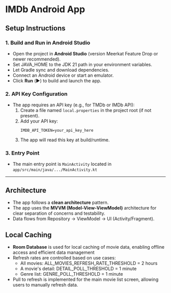# IMDb Android App

## Setup Instructions

### 1. Build and Run in Android Studio
- Open the project in **Android Studio** (version Meerkat Feature Drop or newer recommended).
- Set JAVA_HOME to the JDK 21 path in your environment variables.
- Let Gradle sync and download dependencies.
- Connect an Android device or start an emulator.
- Click **Run** (▶️) to build and launch the app.

### 2. API Key Configuration
- The app requires an API key (e.g., for TMDb or IMDb API):
  1. Create a file named `local.properties` in the project root (if not present).
  2. Add your API key:
     ```
     IMDB_API_TOKEN=your_api_key_here
     ```
  3. The app will read this key at build/runtime.

### 3. Entry Point
- The main entry point is `MainActivity` located in `app/src/main/java/.../MainActivity.kt`

---

## Architecture
- The app follows a **clean architecture** pattern.
- The app uses the **MVVM (Model-View-ViewModel)** architecture for clear separation of concerns and testability.
- Data flows from Repository → ViewModel → UI (Activity/Fragment).

## Local Caching
- **Room Database** is used for local caching of movie data, enabling offline access and efficient data management
- Refresh rates are controlled based on use cases:
  * All movies: ALL_MOVIES_REFRESH_RATE_THRESHOLD = 2 hours
  * A movie's detail: DETAIL_POLL_THRESHOLD = 1 minute
  * Genre list: GENRE_POLL_THRESHOLD = 1 minute
- Pull to refresh is implemented for the main movie list screen, allowing users to manually refresh data.

